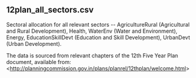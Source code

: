 12plan_all_sectors.csv
----------------------

Sectoral allocation for all relevant sectors -- AgricultureRural (Agricultural and Rural Development), Health, WaterEnv (Water and Environment), Energy, EducationSkillDevt (Education and Skill Development), UrbanDevt (Urban Development).

The data is sourced from relevant chapters of the 12th Five Year Plan document, available from: <<a href="http://planningcommission.gov.in/plans/planrel/12thplan/welcome.html" target="_blank">http://planningcommission.gov.in/plans/planrel/12thplan/welcome.html</a>>



